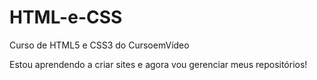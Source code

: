 # HTML-e-CSS
 Curso de HTML5 e CSS3 do CursoemVídeo

Estou aprendendo a criar sites e agora vou gerenciar meus repositórios!